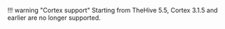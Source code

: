 !!! warning "Cortex support"
    Starting from TheHive 5.5, Cortex 3.1.5 and earlier are no longer supported.